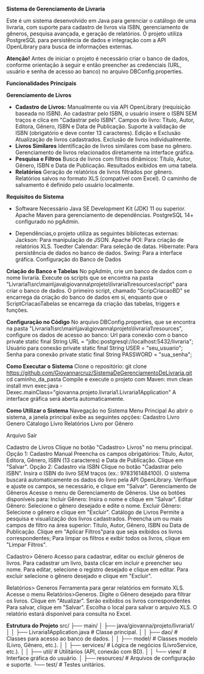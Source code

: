 **Sistema de Gerenciamento de Livraria**

Este é um sistema desenvolvido em Java para gerenciar o catálogo de uma livraria, com suporte para cadastro de livros via ISBN, gerenciamento de gêneros, pesquisa avançada, e geração de relatórios.
O projeto utiliza PostgreSQL para persistência de dados e integração com a API OpenLibrary para busca de informações externas.

**Atenção!**
Antes de iniciar o projeto é necessário criar o banco de dados, conforme orientação à seguir e então preencher as credenciais (URL, usuário e senha de acesso ao banco) no arquivo DBConfig.properties.

**Funcionalidades Principais**

**Gerenciamento de Livros**

- **Cadastro de Livros:**
Manualmente ou via API OpenLibrary (requisição baseada no ISBN).
Ao cadastrar pelo ISBN, o usuário insere o ISBN SEM traços e clica em "Cadastrar pelo ISBN".
Campos do livro:
Título, Autor, Editora, Gênero, ISBN e Data de Publicação.
Suporte à validação de ISBN (obrigatório e deve conter 13 caracteres).
Edição e Exclusão
Atualização de livros cadastrados.
Exclusão de livros individualmente.
- **Livros Similares**
  Identificação de livros similares com base no gênero.
  Gerenciamento de livros relacionados diretamente na interface gráfica.
- **Pesquisa e Filtros**
  Busca de livros com filtros dinâmicos:
  Título, Autor, Gênero, ISBN e Data de Publicação.
  Resultados exibidos em uma tabela.
- **Relatórios**
  Geração de relatórios de livros filtrados por gênero.
  Relatórios salvos no formato XLS (compatível com Excel).
  O caminho de salvamento é definido pelo usuário localmente.

**Requisitos do Sistema**

- Software Necessário
  Java SE Development Kit (JDK) 11 ou superior.
  Apache Maven para gerenciamento de dependências.
  PostgreSQL 14+ configurado no pgAdmin. 

- Dependências,o projeto utiliza as seguintes bibliotecas externas:
  Jackson: Para manipulação de JSON.
  Apache POI: Para criação de relatórios XLS.
  Toedter Calendar: Para seleção de datas.
  Hibernate: Para persistência de dados no banco de dados.
  Swing: Para a interface gráfica.
  Configuração do Banco de Dados

**Criação do Banco e Tabelas**
No pgAdmin, crie um banco de dados com o nome livraria.
Execute os scripts que se encontra na pasta "Livraria1\src\main\java\giovanna\projeto\livraria1\resources\script" para criar o banco de dados.
O primeiro script, chamado "ScripCriacaoBD" se encarrega da criação do banco de dados em si,
enquanto que o ScriptCriacaoTabelas se encarrega da criação das tabelas, triggers e funções.

**Configuração no Código**
No arquivo DBConfig.properties, que se encontra na pasta "Livraria1\src\main\java\giovanna\projeto\livraria1\resources\",
configure os dados de acesso ao banco:
Url para conexão com o banco
private static final String URL = "jdbc:postgresql://localhost:5432/livraria";
Usuário para conexão
private static final String USER = "seu_usuario";
Senha para conexão
private static final String PASSWORD = "sua_senha";

**Como Executar o Sistema**
Clone o repositório: 
git clone https://github.com/Giovannarcruz/SistemaDeGerenciamentoDeLivraria.git
cd caminho_da_pasta
Compile e execute o projeto com Maven:
mvn clean install
mvn exec:java -Dexec.mainClass="giovanna.projeto.livraria1.Livraria1Application"
A interface gráfica será aberta automaticamente.

**Como Utilizar o Sistema**
Navegação no Sistema
Menu Principal
Ao abrir o sistema, a janela principal exibe as seguintes opções:
Cadastro
        Livro
        Genero
Cátalogo
        Livro
Relatórios
          Livro por Gênero

Arquivo
        Sair
        
Cadastro de Livros
Clique no botão "Cadastro> Livros" no menu principal.
Opção 1: Cadastro Manual
Preencha os campos obrigatórios:
Título, Autor, Editora, Gênero, ISBN (13 caracteres) e Data de Publicação.
Clique em "Salvar".
Opção 2: Cadastro via ISBN
Clique no botão "Cadastrar pelo ISBN".
Insira o ISBN do livro SEM traços (ex.: 9783161484100).
O sistema buscará automaticamente os dados do livro pela API OpenLibrary.
Verifique e ajuste os campos, se necessário, e clique em "Salvar".
Gerenciamento de Gêneros
Acesse o menu de Gerenciamento de Gêneros.
Use os botões disponíveis para:
Incluir Gênero: Insira o nome e clique em "Salvar".
Editar Gênero: Selecione o gênero desejado e edite o nome.
Excluir Gênero: Selecione o gênero e clique em "Excluir".
Catálogo de Livros
Permite a pesquisa e visualização dos livros cadastrados.
Preencha um ou mais campos de filtro na área superior:
Título, Autor, Gênero, ISBN ou Data de Publicação.
Clique em "Aplicar Filtros"para que seja exibidos os livros correspondentes;
Para limpar os filtros e exibir todos os livros, clique em "Limpar Filtros".

Cadastro> Gênero
Acesso para cadastrar, editar ou excluir gêneros de livros.
Para cadastrar um livro, basta clicar em incluir e preencher seu nome. 
Para editar, selecione o registro desejado e clique em editar. 
Para excluir selecione o gênero desejado e clique em "Excluir".

Relatórios> Generos
Ferramenta para gerar relatórios em formato XLS.
Acesse o menu Relatórios>Generos.
Digite o Gênero desejado para filtrar os livros.
Clique em "Atualizar".
Serão exibidos os livros correspondentes
Para salvar, clique em "Salvar".
Escolha o local para salvar o arquivo XLS.
O relatório estará disponível para consulta no Excel.

**Estrutura do Projeto**
src/
├── main/
│   ├── java/giovanna/projeto/livraria1/
│   │   ├── Livraria1Application.java  # Classe principal.
│   │   ├── dao/                      # Classes para acesso ao banco de dados.
│   │   ├── model/                    # Classes modelo (Livro, Gênero, etc.).
│   │   ├── services/                 # Lógica de negócios (LivroService, etc.).
│   │   ├── util/                     # Utilitários (API, conexão com BD).
│   │   └── view/                     # Interface gráfica do usuário.
│   ├── resources/                    # Arquivos de configuração e suporte.
└── test/                             # Testes unitários.
